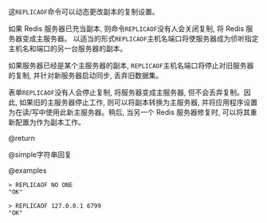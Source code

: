 这`REPLICAOF`命令可以动态更改副本的复制设置。

如果 Redis 服务器已充当副本, 则命令`REPLICAOF`没有人会关闭复制, 将 Redis 服务器变成主服务器。 以适当的形式`REPLICAOF`主机名端口将使服务器成为侦听指定主机名和端口的另一台服务器的副本。

如果服务器已经是某个主服务器的副本, `REPLICAOF`主机名端口将停止对旧服务器的复制, 并针对新服务器启动同步, 丢弃旧数据集。

表单`REPLICAOF`没有人会停止复制, 将服务器变成主服务器, 但不会丢弃复制。因此, 如果旧的主服务器停止工作, 则可以将副本转换为主服务器, 并将应用程序设置为在读/写中使用此新主服务器。稍后, 当另一个 Redis 服务器修复时, 可以将其重新配置为作为副本工作。

@return

@simple字符串回复

@examples

    > REPLICAOF NO ONE
    "OK"

    > REPLICAOF 127.0.0.1 6799
    "OK"
